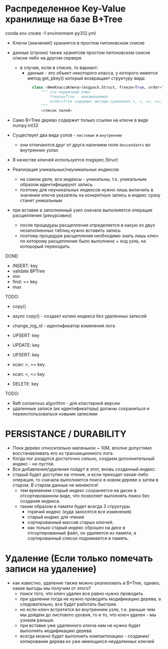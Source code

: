 ﻿# Распределенное Key-Value хранилище на базе B+Tree

conda env create -f environment-py312.yml

- Ключи (значения!) храниятся в простом питоновском списке
- данные (строки) также хранятсяв простом питоновском скиске списке либо на другом сервере
  - в случае, если в списке, то вариант:
    - данные - это объект некоторого класса, у которого имеется метод get_pkey()
      который возвращает структуру вида: 
      ````python
        class <ИмяКлассаКлюча>(msgpack.Struct, freeze=True, order=True):
            """ это первичный ключ 
                freeze=True - неизменяемое
                order=True содержит методы сравнения >, <, ==, >=, <=
            """
            <список полей>
      ````
- Само B+Tree дерево содержит только ссылки на ключи в виде numpy.int32

- Существует два вида узлов - `листовые` и `внутренние`
  - они отличаются друг от друга наличием поля `descendants` во внутренних узлах
- В качестве ключей используется msgspec.Struct
- Реализация уникальных/неуникальных индексов:
  - на самом деле, все индексы - уникальны, т.к. уникальным образом
    идентифицируют запись
  - поэтому для неуникальных индексов нужно лишь включить в значение ключа указатель на конкретную запись
    и индекс сразу станет уникальным

- при вставке в заполненный узел сначала выполняется операция расщепления (рекурсивно)
  - после процедуры расщепления определяется в какую из двух незаполненных таблиц нужно вставить запись
  - поэтому процедуре расщепления необходимо знать лишь ключ по которому расщепление было выполнено + код узла, на которорый переходить

DONE:
- INSERT: key
- validate BPTree
- min
- find: == key
- max

TODO:
- copy()
- async copy() - создает копию индекса без удаленных записей

- change_log_id - идентификатор изменения лога

- UPSERT: key
- UPDATE: key
- UPSERT: key

- scan: >, >= key
- scan: <, <= key

- DELETE: key

TODO:
- Raft consensus algorithm - для кластерной версии
- удаленные записи (их идентификаторы) должны сохраниться и переиспользоваться новыми записями

# PERSISTANCE / DURАBILITY

- Пока дерево относительно маленькое ~ 10M, вполне допустимо восстанавливать его из транзакционного лога.
- Когда лог раздулся достаточно сильно, создаем дополнительный индекс - но пустой.
- Все добавления/удаления пойдут в этот, вновь созданный индекс.
- старый будет доступен на чтение, и если приходит какая-либо операция, то сначала выполняется поиск в новом дереве
  а затем в старом. В старом данные не меняются! 
  - тем временем старый индекс сохраняется на диске в отсортированном виде, 
    что позволяет выполнять поиск без создания индекса.
  - таким образом в памяти будет всегда 3 структуры
    - горячий индекс (куда заносятся все изменения)
    - старый индекс для чтения
    - сортированный массив старых ключей.
    - как только старый индекс сброшен на диск в отсортированный файл, он удаляется из памяти,
      а сортированный список поднимается в память.


# Удаление (Если только помечать записи на удаление)
- как известно, удаление также можно реализовать в B+Tree, однако, какие выгоды мы получим от этого?
  - поиск того, что ключ удален все равно нужно проводить
  - при удалении тогда не нужно проводить модификацию дерева, а следовательно, все будет работать быстрее.
  - но если ключ встретится во внутреннем узле, т.е. раньше чем мы дойдем до листового уровня,
    то и то, что ключ удален - мы узнаем раньше.
  - при вставке уже удаленного ключа нам не нужно будет выполнять модификацию дерева
  - всегда можно будет выполнить компактизацию - создание/копирование дерева из уже имеющихся неудаленных ключей
